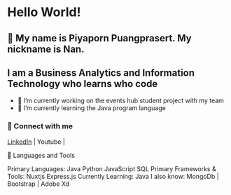 # Hello World! <br>
## 👋 My name is Piyaporn Puangprasert. My nickname is Nan.<br>
## I am a Business Analytics and Information Technology who learns who code

- 🔭 I’m currently working on the events hub student project with my team 
- 🌱 I’m currently learning the Java program language 

### 🤝 Connect with me <br>
[LinkedIn](https://www.linkedin.com/in/piyapornp/) | Youtube | 


🧠 Languages and Tools

Primary Languages:	Java Python JavaScript SQL
Primary Frameworks & Tools:	 Nuxtjs Express.js
Currently Learning:	Java
I also know: MongoDb | Bootstrap | Adobe Xd
